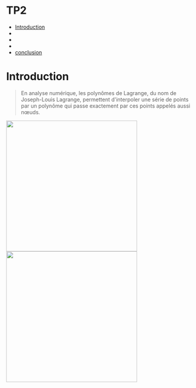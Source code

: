 # TP2
<!-- START doctoc generated TOC please keep comment here to allow auto update -->
<!-- DON'T EDIT THIS SECTION, INSTEAD RE-RUN doctoc TO UPDATE -->
- [Introduction](#introduction)
 -
 - [](#)
 - [](#)
 - [conclusion](#conclusion)
  # Introduction
> En analyse numérique, les polynômes de Lagrange, du nom de Joseph-Louis Lagrange, permettent d'interpoler une série de points par un polynôme qui passe exactement par ces points appelés aussi nœuds.
> <p align="center">
  <img src="https://www.google.com/urlsa=i&url=https%3A%2F%2Fslideplayer.fr%2Fslide%2F5997288%2F&psig=AOvVaw3_PUmUB5z3Not5ftFj_Nje&ust=1638629425584000&source=images&cd=vfe&ved=0CAsQjRxqFwoTCMDWvqnwx_QCFQAAAAAdAAAAABAt" width="350">
  <img src="C:/Users/serviceinfo/Documents/image/2.jpg" width="350">
</p>
